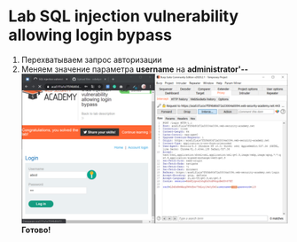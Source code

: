 # Lab SQL injection vulnerability allowing login bypass
1) Перехватываем запрос авторизации
2) Меняем значение параметра <b>username</b> на <b>administrator'--</b>
<br><img src="image.png"><br>
<b>Готово!</b>
